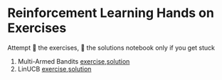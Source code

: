 # Reinforcement Learning Hands on Exercises


Attempt :muscle: the exercises, :eyes: the solutions notebook only if you get stuck

1. Multi-Armed Bandits [exercise](https://github.com/vumaasha/rl_handson/blob/master/MAB/Multi-Armed-Bandits-Exercise.ipynb),[solution](https://github.com/vumaasha/rl_handson/blob/master/MAB/Multi-Armed-Bandits-Solution.ipynb)
2. LinUCB [exercise](https://github.com/vumaasha/rl_handson/blob/master/MAB/linUCBExercise.ipynb),[solution](https://github.com/vumaasha/rl_handson/blob/master/MAB/linUCBSolution.ipynb)
